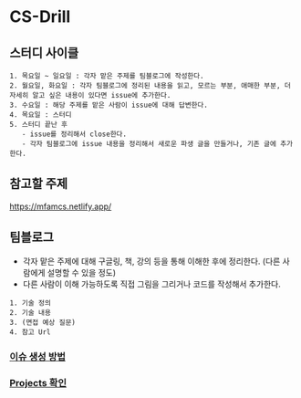 # CS-Drill
  
## 스터디 사이클
```
1. 목요일 ~ 일요일 : 각자 맡은 주제를 팀블로그에 작성한다.
2. 월요일, 화요일 : 각자 팀블로그에 정리된 내용을 읽고, 모르는 부분, 애매한 부분, 더 자세히 알고 싶은 내용이 있다면 issue에 추가한다.
3. 수요일 : 해당 주제를 맡은 사람이 issue에 대해 답변한다.
4. 목요일 : 스터디
5. 스터디 끝난 후
   - issue를 정리해서 close한다.
   - 각자 팀블로그에 issue 내용을 정리해서 새로운 파생 글을 만들거나, 기존 글에 추가한다.
```

## 참고할 주제
https://mfamcs.netlify.app/

## 팀블로그
- 각자 맡은 주제에 대해 구글링, 책, 강의 등을 통해 이해한 후에 정리한다. (다른 사람에게 설명할 수 있을 정도)
- 다른 사람이 이해 가능하도록 직접 그림을 그리거나 코드를 작성해서 추가한다.
```
1. 기술 정의
2. 기술 내용
3. (면접 예상 질문)
4. 참고 Url
```

### [이슈 생성 방법](https://github.com/YuGyeong98/CS-Drill/wiki/%EC%9D%B4%EC%8A%88-%EC%83%9D%EC%84%B1-%EB%B0%A9%EB%B2%95)
### [Projects 확인](https://github.com/users/YuGyeong98/projects/3)
